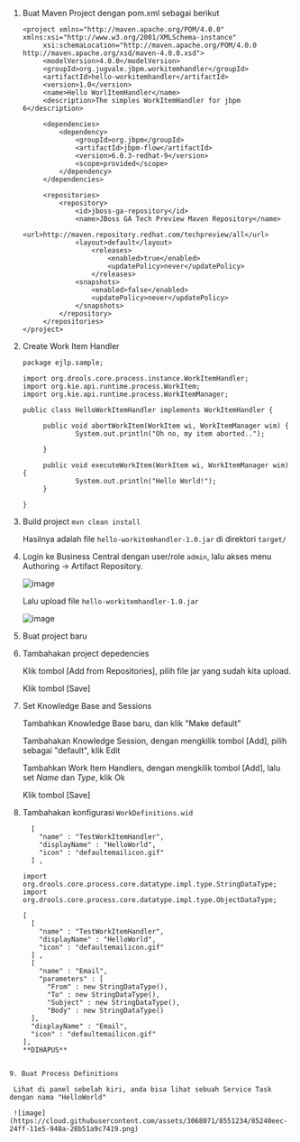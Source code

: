 1. Buat Maven Project dengan pom.xml sebagai berikut


   ```
   <project xmlns="http://maven.apache.org/POM/4.0.0" xmlns:xsi="http://www.w3.org/2001/XMLSchema-instance"
        xsi:schemaLocation="http://maven.apache.org/POM/4.0.0 http://maven.apache.org/xsd/maven-4.0.0.xsd">
        <modelVersion>4.0.0</modelVersion>
        <groupId>org.jugvale.jbpm.workitemhandler</groupId>
        <artifactId>hello-workitemhandler</artifactId>
        <version>1.0</version>
        <name>Hello WorlItemHandler</name>
        <description>The simples WorkItemHandler for jbpm 6</description>

        <dependencies>
            <dependency>
                <groupId>org.jbpm</groupId>
                <artifactId>jbpm-flow</artifactId>
                <version>6.0.3-redhat-9</version>
                <scope>provided</scope>
            </dependency>
        </dependencies>
        
        <repositories>
            <repository>
                <id>jboss-ga-repository</id>
                <name>JBoss GA Tech Preview Maven Repository</name>
                <url>http://maven.repository.redhat.com/techpreview/all</url>
                <layout>default</layout>
                    <releases>
                        <enabled>true</enabled>
                        <updatePolicy>never</updatePolicy>
                    </releases>
                <snapshots>
                    <enabled>false</enabled>
                    <updatePolicy>never</updatePolicy>
                </snapshots>
            </repository>
        </repositories>        
   </project>
   ```

2. Create Work Item Handler

   ```
   package ejlp.sample;

   import org.drools.core.process.instance.WorkItemHandler;
   import org.kie.api.runtime.process.WorkItem;
   import org.kie.api.runtime.process.WorkItemManager;

   public class HelloWorkItemHandler implements WorkItemHandler {

        public void abortWorkItem(WorkItem wi, WorkItemManager wim) {
                System.out.println("Oh no, my item aborted..");

        }

        public void executeWorkItem(WorkItem wi, WorkItemManager wim) {
                System.out.println("Hello World!");
        }

   }
   ```

3.  Build project `mvn clean install`

    Hasilnya adalah file `hello-workitemhandler-1.0.jar` di direktori `target/`

4.  Login ke Business Central dengan user/role `admin`, lalu akses menu Authoring -> Artifact Repository.

    ![image](https://cloud.githubusercontent.com/assets/3068071/8534429/6e9c2572-2466-11e5-8a73-dd08bdd5eb05.png)
    
    Lalu upload file `hello-workitemhandler-1.0.jar`
    
    ![image](https://cloud.githubusercontent.com/assets/3068071/8534505/2505afb8-2467-11e5-802f-ea8a1aa3f7e0.png)

5. Buat project baru    

6. Tambahakan project depedencies

   Klik tombol [Add from Repositories], pilih file jar yang sudah kita upload.

   Klik tombol [Save]
   
7. Set Knowledge Base and Sessions

   Tambahkan Knowledge Base baru, dan klik "Make default"

   Tambahakan Knowledge Session, dengan mengkilik tombol [Add], pilih sebagai "default", klik Edit

   Tambahkan Work Item Handlers, dengan mengkilik tombol [Add], lalu set *Name* dan *Type*, klik Ok

   Klik tombol [Save]
   
8.  Tambahakan konfigurasi `WorkDefinitions.wid`

    ```
      [
        "name" : "TestWorkItemHandler",
        "displayName" : "HelloWorld",
        "icon" : "defaultemailicon.gif"
      ] ,
    ```
    
    ```
    import org.drools.core.process.core.datatype.impl.type.StringDataType;
    import org.drools.core.process.core.datatype.impl.type.ObjectDataType;

    [
      [
        "name" : "TestWorkItemHandler",
        "displayName" : "HelloWorld",
        "icon" : "defaultemailicon.gif"
      ] ,
      [
        "name" : "Email",
        "parameters" : [
          "From" : new StringDataType(),
          "To" : new StringDataType(),
          "Subject" : new StringDataType(),
          "Body" : new StringDataType()
      ],
      "displayName" : "Email",
      "icon" : "defaultemailicon.gif"
    ],
    **DIHAPUS**
  ```
  
9. Buat Process Definitions

   Lihat di panel sebelah kiri, anda bisa lihat sebuah Service Task dengan nama "HelloWorld"
   
   ![image](https://cloud.githubusercontent.com/assets/3068071/8551234/85240eec-24ff-11e5-948a-28b51a9c7419.png)

  
  
